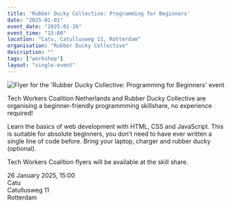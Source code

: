 ```yaml
---
title: 'Rubber Ducky Collective: Programming for Beginners'
date: "2025-01-01"
event_date: "2025-01-26"
event_time: "15:00"
location: "Catu, Catullusweg 11, Rotterdam"
organisation: "Rubber Ducky Collective"
description: ""
tags: ["workshop"]
layout: "single-event"
---
```


![Flyer for the 'Rubber Ducky Collective: Programming for Beginners' event](events/2025-01-21/programming-skillshare-catu.png)

Tech Workers Coalition Netherlands and Rubber Ducky Collective are organising a beginner-friendly programmming skillshare, no experience required!

Learn the basics of web development with HTML, CSS and JavaScript.
This is suitable for absolute beginners, you don’t need to have ever written a single line of code before.
Bring your laptop, charger and rubber ducky (optional).

Tech Workers Coalition flyers will be available at the skill share.

26 January 2025, 15:00  
Catu  
Catullusweg 11  
Rotterdam  
